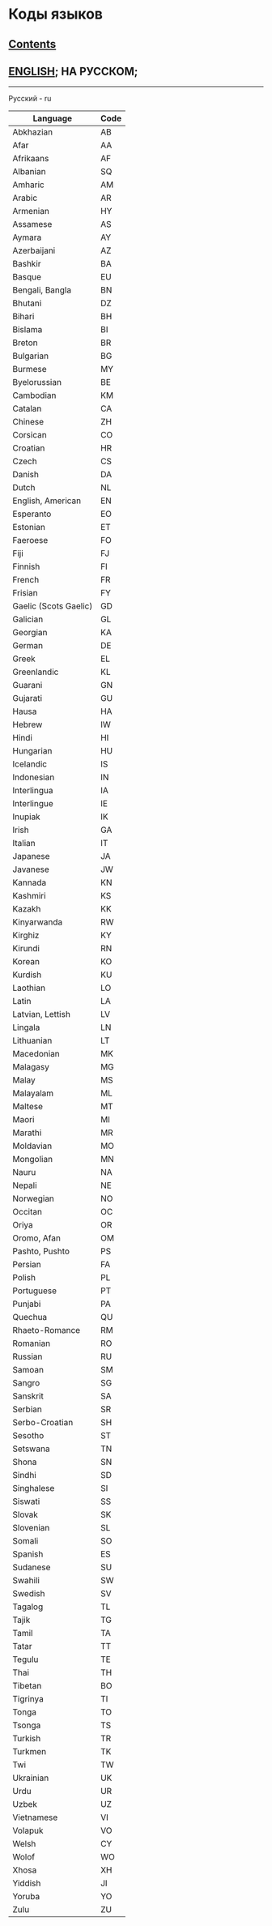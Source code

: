 # Коды языков

## [Contents](README.ru.md)

## [ENGLISH](Language_codes.md); НА РУССКОМ;
<!---
full line:
[ENGLISH](Language_codes.md); [НА РУССКОМ](Language_codes.ru.md);
-->

---

Русский - ru

<table>
<tr>
<th>Language</th>
<th>Code</th>
</tr>
</thead>
<tbody>
<tr>
<td>Abkhazian</td>
<td>AB</td>
</tr>
<tr>
<td>Afar</td>
<td>AA</td>
</tr>
<tr>
<td>Afrikaans</td>
<td>AF</td>
</tr>
<tr>
<td>Albanian</td>
<td>SQ</td>
</tr>
<tr>
<td>Amharic</td>
<td>AM</td>
</tr>
<tr>
<td>Arabic</td>
<td>AR</td>
</tr>
<tr>
<td>Armenian</td>
<td>HY</td>
</tr>
<tr>
<td>Assamese</td>
<td>AS</td>
</tr>
<tr>
<td>Aymara</td>
<td>AY</td>
</tr>
<tr>
<td>Azerbaijani</td>
<td>AZ</td>
</tr>
<tr>
<td>Bashkir</td>
<td>BA</td>
</tr>
<tr>
<td>Basque</td>
<td>EU</td>
</tr>
<tr>
<td>Bengali, Bangla</td>
<td>BN</td>
</tr>
<tr>
<td>Bhutani</td>
<td>DZ</td>
</tr>
<tr>
<td>Bihari</td>
<td>BH</td>
</tr>
<tr>
<td>Bislama</td>
<td>BI</td>
</tr>
<tr>
<td>Breton</td>
<td>BR</td>
</tr>
<tr>
<td>Bulgarian</td>
<td>BG</td>
</tr>
<tr>
<td>Burmese</td>
<td>MY</td>
</tr>
<tr>
<td>Byelorussian</td>
<td>BE</td>
</tr>
<tr>
<td>Cambodian</td>
<td>KM</td>
</tr>
<tr>
<td>Catalan</td>
<td>CA</td>
</tr>
<tr>
<td>Chinese</td>
<td>ZH</td>
</tr>
<tr>
<td>Corsican</td>
<td>CO</td>
</tr>
<tr>
<td>Croatian</td>
<td>HR</td>
</tr>
<tr>
<td>Czech</td>
<td>CS</td>
</tr>
<tr>
<td>Danish</td>
<td>DA</td>
</tr>
<tr>
<td>Dutch</td>
<td>NL</td>
</tr>
<tr>
<td>English, American</td>
<td>EN</td>
</tr>
<tr>
<td>Esperanto</td>
<td>EO</td>
</tr>
<tr>
<td>Estonian</td>
<td>ET</td>
</tr>
<tr>
<td>Faeroese</td>
<td>FO</td>
</tr>
<tr>
<td>Fiji</td>
<td>FJ</td>
</tr>
<tr>
<td>Finnish</td>
<td>FI</td>
</tr>
<tr>
<td>French</td>
<td>FR</td>
</tr>
<tr>
<td>Frisian</td>
<td>FY</td>
</tr>
<tr>
<td>Gaelic (Scots Gaelic)</td>
<td>GD</td>
</tr>
<tr>
<td>Galician</td>
<td>GL</td>
</tr>
<tr>
<td>Georgian</td>
<td>KA</td>
</tr>
<tr>
<td>German</td>
<td>DE</td>
</tr>
<tr>
<td>Greek</td>
<td>EL</td>
</tr>
<tr>
<td>Greenlandic</td>
<td>KL</td>
</tr>
<tr>
<td>Guarani</td>
<td>GN</td>
</tr>
<tr>
<td>Gujarati</td>
<td>GU</td>
</tr>
<tr>
<td>Hausa</td>
<td>HA</td>
</tr>
<tr>
<td>Hebrew</td>
<td>IW</td>
</tr>
<tr>
<td>Hindi</td>
<td>HI</td>
</tr>
<tr>
<td>Hungarian</td>
<td>HU</td>
</tr>
<tr>
<td>Icelandic</td>
<td>IS</td>
</tr>
<tr>
<td>Indonesian</td>
<td>IN</td>
</tr>
<tr>
<td>Interlingua</td>
<td>IA</td>
</tr>
<tr>
<td>Interlingue</td>
<td>IE</td>
</tr>
<tr>
<td>Inupiak</td>
<td>IK</td>
</tr>
<tr>
<td>Irish</td>
<td>GA</td>
</tr>
<tr>
<td>Italian</td>
<td>IT</td>
</tr>
<tr>
<td>Japanese</td>
<td>JA</td>
</tr>
<tr>
<td>Javanese</td>
<td>JW</td>
</tr>
<tr>
<td>Kannada</td>
<td>KN</td>
</tr>
<tr>
<td>Kashmiri</td>
<td>KS</td>
</tr>
<tr>
<td>Kazakh</td>
<td>KK</td>
</tr>
<tr>
<td>Kinyarwanda</td>
<td>RW</td>
</tr>
<tr>
<td>Kirghiz</td>
<td>KY</td>
</tr>
<tr>
<td>Kirundi</td>
<td>RN</td>
</tr>
<tr>
<td>Korean</td>
<td>KO</td>
</tr>
<tr>
<td>Kurdish</td>
<td>KU</td>
</tr>
<tr>
<td>Laothian</td>
<td>LO</td>
</tr>
<tr>
<td>Latin</td>
<td>LA</td>
</tr>
<tr>
<td>Latvian, Lettish</td>
<td>LV</td>
</tr>
<tr>
<td>Lingala</td>
<td>LN</td>
</tr>
<tr>
<td>Lithuanian</td>
<td>LT</td>
</tr>
<tr>
<td>Macedonian</td>
<td>MK</td>
</tr>
<tr>
<td>Malagasy</td>
<td>MG</td>
</tr>
<tr>
<td>Malay</td>
<td>MS</td>
</tr>
<tr>
<td>Malayalam</td>
<td>ML</td>
</tr>
<tr>
<td>Maltese</td>
<td>MT</td>
</tr>
<tr>
<td>Maori</td>
<td>MI</td>
</tr>
<tr>
<td>Marathi</td>
<td>MR</td>
</tr>
<tr>
<td>Moldavian</td>
<td>MO</td>
</tr>
<tr>
<td>Mongolian</td>
<td>MN</td>
</tr>
<tr>
<td>Nauru</td>
<td>NA</td>
</tr>
<tr>
<td>Nepali</td>
<td>NE</td>
</tr>
<tr>
<td>Norwegian</td>
<td>NO</td>
</tr>
<tr>
<td>Occitan</td>
<td>OC</td>
</tr>
<tr>
<td>Oriya</td>
<td>OR</td>
</tr>
<tr>
<td>Oromo, Afan</td>
<td>OM</td>
</tr>
<tr>
<td>Pashto, Pushto</td>
<td>PS</td>
</tr>
<tr>
<td>Persian</td>
<td>FA</td>
</tr>
<tr>
<td>Polish</td>
<td>PL</td>
</tr>
<tr>
<td>Portuguese</td>
<td>PT</td>
</tr>
<tr>
<td>Punjabi</td>
<td>PA</td>
</tr>
<tr>
<td>Quechua</td>
<td>QU</td>
</tr>
<tr>
<td>Rhaeto-Romance</td>
<td>RM</td>
</tr>
<tr>
<td>Romanian</td>
<td>RO</td>
</tr>
<tr>
<td>Russian</td>
<td>RU</td>
</tr>
<tr>
<td>Samoan</td>
<td>SM</td>
</tr>
<tr>
<td>Sangro</td>
<td>SG</td>
</tr>
<tr>
<td>Sanskrit</td>
<td>SA</td>
</tr>
<tr>
<td>Serbian</td>
<td>SR</td>
</tr>
<tr>
<td>Serbo-Croatian</td>
<td>SH</td>
</tr>
<tr>
<td>Sesotho</td>
<td>ST</td>
</tr>
<tr>
<td>Setswana</td>
<td>TN</td>
</tr>
<tr>
<td>Shona</td>
<td>SN</td>
</tr>
<tr>
<td>Sindhi</td>
<td>SD</td>
</tr>
<tr>
<td>Singhalese</td>
<td>SI</td>
</tr>
<tr>
<td>Siswati</td>
<td>SS</td>
</tr>
<tr>
<td>Slovak</td>
<td>SK</td>
</tr>
<tr>
<td>Slovenian</td>
<td>SL</td>
</tr>
<tr>
<td>Somali</td>
<td>SO</td>
</tr>
<tr>
<td>Spanish</td>
<td>ES</td>
</tr>
<tr>
<td>Sudanese</td>
<td>SU</td>
</tr>
<tr>
<td>Swahili</td>
<td>SW</td>
</tr>
<tr>
<td>Swedish</td>
<td>SV</td>
</tr>
<tr>
<td>Tagalog</td>
<td>TL</td>
</tr>
<tr>
<td>Tajik</td>
<td>TG</td>
</tr>
<tr>
<td>Tamil</td>
<td>TA</td>
</tr>
<tr>
<td>Tatar</td>
<td>TT</td>
</tr>
<tr>
<td>Tegulu</td>
<td>TE</td>
</tr>
<tr>
<td>Thai</td>
<td>TH</td>
</tr>
<tr>
<td>Tibetan</td>
<td>BO</td>
</tr>
<tr>
<td>Tigrinya</td>
<td>TI</td>
</tr>
<tr>
<td>Tonga</td>
<td>TO</td>
</tr>
<tr>
<td>Tsonga</td>
<td>TS</td>
</tr>
<tr>
<td>Turkish</td>
<td>TR</td>
</tr>
<tr>
<td>Turkmen</td>
<td>TK</td>
</tr>
<tr>
<td>Twi</td>
<td>TW</td>
</tr>
<tr>
<td>Ukrainian</td>
<td>UK</td>
</tr>
<tr>
<td>Urdu</td>
<td>UR</td>
</tr>
<tr>
<td>Uzbek</td>
<td>UZ</td>
</tr>
<tr>
<td>Vietnamese</td>
<td>VI</td>
</tr>
<tr>
<td>Volapuk</td>
<td>VO</td>
</tr>
<tr>
<td>Welsh</td>
<td>CY</td>
</tr>
<tr>
<td>Wolof</td>
<td>WO</td>
</tr>
<tr>
<td>Xhosa</td>
<td>XH</td>
</tr>
<tr>
<td>Yiddish</td>
<td>JI</td>
</tr>
<tr>
<td>Yoruba</td>
<td>YO</td>
</tr>
<tr>
<td>Zulu</td>
<td>ZU</td>
</tr>
</tbody>
</table>
